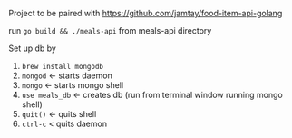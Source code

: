 Project to be paired with https://github.com/jamtay/food-item-api-golang


run `go build && ./meals-api` from meals-api directory


Set up db by
 1. `brew install mongodb`
 2. `mongod` <- starts daemon
 3. `mongo` <- starts mongo shell
 4. `use meals_db` <- creates db (run from terminal window running mongo shell)
 5. `quit()` <- quits shell
 6. `ctrl-c` < quits daemon
 
